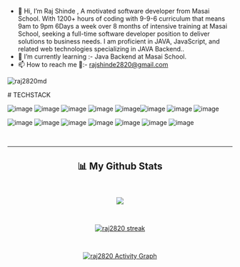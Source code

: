 - 👋 Hi, I’m Raj Shinde , A motivated software developer from Masai School. With
1200+ hours of coding with 9-9-6 curriculum that means
9am to 9pm 6Days a week over 8 months of intensive
training at Masai School, seeking a full-time software
developer position to deliver solutions to business needs. I
am proficient in JAVA, JavaScript, and related web
technologies specializing in JAVA Backend..
- 🌱 I’m currently learning :- Java Backend at Masai School.
- 📫 How to reach me 📧:- rajshinde2820@gmail.com

<p align="left"> <img src="https://komarev.com/ghpvc/?username=raj2820&label=Profile%20views&color=0e75b6&style=flat" alt="raj2820md" /> </p>
# TECHSTACK


![image](https://user-images.githubusercontent.com/106264672/191341055-ca274d73-7697-4f19-9fc5-f9ba455160a0.png) ![image](https://user-images.githubusercontent.com/106264672/191336269-0827d56f-0ae7-4fa7-8489-1b77dd52bb95.png) ![image](https://user-images.githubusercontent.com/106264672/191335574-d795cbe5-dd07-4ca9-8763-f7eaf1891c2e.png)  ![image](https://user-images.githubusercontent.com/106264672/191335822-d1f23398-9e8e-4971-bc05-f3fb6a43a99f.png) ![image](https://user-images.githubusercontent.com/106264672/191336409-bbfbfa54-9dd6-4f59-8cd8-a04fe9884ace.png)![image](https://user-images.githubusercontent.com/106264672/191336681-c73d9ada-d5fc-455b-bdac-9405a55ba7f1.png) ![image](https://user-images.githubusercontent.com/106264672/191338222-a36d72cf-e78f-428e-9309-fa6e3ba46535.png) ![image](https://user-images.githubusercontent.com/106264672/191338424-34c80482-4402-45b4-bef5-616c948b858a.png)




<!---
raj2820/raj2820 is a ✨ special ✨ repository because its `README.md` (this file) appears on your GitHub profile.
You can click the Preview link to take a look at your changes.
--->
   <p align="center">

![image](https://user-images.githubusercontent.com/106264672/191337839-6f9c1bc3-7730-44b1-ab1d-3911c52d8c85.png) ![image](https://user-images.githubusercontent.com/106264672/191337943-635f7eb3-eabd-4275-91dc-44527d916c32.png) ![image](https://user-images.githubusercontent.com/106264672/191337994-17f58f4d-6d64-4970-9ff2-bc1f6b634270.png) ![image](https://user-images.githubusercontent.com/106264672/191338047-2ff3a111-7ebb-40e7-8ff5-b116ef6a5ab5.png)
![image](https://user-images.githubusercontent.com/106264672/191338666-5f749cae-6d72-46a5-8a55-f4850e8c4107.png) ![image](https://user-images.githubusercontent.com/106264672/191338685-86a0b2dd-6b02-4e99-a47e-0a78807286a2.png) ![image](https://user-images.githubusercontent.com/106264672/191340270-c77a1184-3364-4514-b0b3-5a66b4296349.png)
</p>
<br/>


<hr />


<h2 align="center">📊 My Github Stats</h2>
   <br/>  
 
  
   <p align="center">
<a title="Raj's Git Stats" href="https://github.com/raj2820/github-readme-stats">
<img  src="https://github-readme-stats.vercel.app/api?username=raj2820&show_icons=true&hide_border=true&&count_private=true&include_all_commits=true&bg_color=0D1117" ></a>
</p>

<br/>
  

  <p align="center">
    <a href="https://github.com/raj2820/github-readme-streak-stats">
        <img title="🔥 Get streak stats for your profile at git.io/streak-stats" alt="raj2820 streak" src="https://github-readme-streak-stats.herokuapp.com/?user=raj2820&hide_border=true&theme=react&hide_border=true&bg_color=0D1117"/>
    </a>
</p>          
   
<br/>
   <p align="center">
<a href="https://github.com/raj2820/github-readme-activity-graph"><img alt="raj2820 Activity Graph" src="https://activity-graph.herokuapp.com/graph?username=raj2820&bg_color=0D1117&color=5BCDEC&line=5BCDEC&point=FFFFFF&hide_border=true" /></a>

</p>
     <br/>
  





















